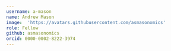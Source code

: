 ```yaml
---
username: a-mason
name: Andrew Mason
image:  'https://avatars.githubusercontent.com/asmasonomics'
role: Fellow
github: asmasonomics
orcid: 0000-0002-8222-3974
---
```


